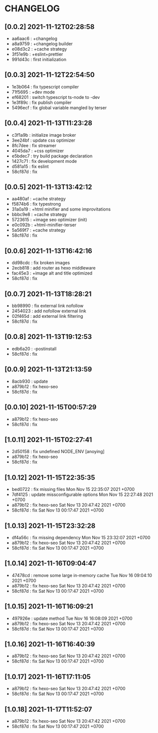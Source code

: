 # CHANGELOG

## [0.0.2] 2021-11-12T02:28:58
- aa6aac6 : +changelog
- a8a9759 : +changelog builder
- e08d3c2 : +cache strategy
- 3f51e9b : +eslint+prettier
- 991d43c : first initialization

## [0.0.3] 2021-11-12T22:54:50
- 1e3b064 : fix typescript compiler
- 71f5695 : +dev mode
- ef68201 : switch typescript ts-node to -dev
- 1e3f89c : fix publish compiler
- 5496ecf : fix global variable mangled by terser

## [0.0.4] 2021-11-13T11:23:28
- c3f1a9b : initialize image broker
- 3ee24bf : update css optimizer
- 8fc7dee : fix streamer
- 4045da7 : +css optimizer
- e5bdec7 : try build package declaration
- 1427c71 : fix development mode
- d581a15 : fix eslint
- 58cf87d : fix

## [0.0.5] 2021-11-13T13:42:12
- aa480af : +cache strategy
- f5874b6 : fix typestrong
- 31a0a19 : +html minifier and some improvitations
- bbbc9e8 : +cache strategy
- 5723615 : +image seo optimizer (init)
- e0c092b : +html-minifier-terser
- 5a569f7 : +cache strategy
- 58cf87d : fix

## [0.0.6] 2021-11-13T16:42:16
- dd98cdc : fix broken images
- 2ecb818 : add router as hexo middleware
- fac45e3 : +image alt and title optimized
- 58cf87d : fix

## [0.0.7] 2021-11-13T18:28:21
- bb98990 : fix external link nofollow
- 2454023 : add nofollow external link
- 02f465d : add external link filtering
- 58cf87d : fix

## [0.0.8] 2021-11-13T19:12:53
- edb6a20 : -postinstall
- 58cf87d : fix

## [0.0.9] 2021-11-13T21:13:59
- 8acb930 : update
- a879b12 : fix hexo-seo
- 58cf87d : fix

## [0.0.10] 2021-11-15T00:57:29
- a879b12 : fix hexo-seo
- 58cf87d : fix

## [1.0.11] 2021-11-15T02:27:41
- 2d50158 : fix undefined NODE_ENV [anoying]
- a879b12 : fix hexo-seo
- 58cf87d : fix

## [1.0.12] 2021-11-15T22:35:35
- bed0722 : fix missing files  Mon Nov 15 22:35:07 2021 +0700
- 7df4125 : update missconfigurable options  Mon Nov 15 22:27:48 2021 +0700
- a879b12 : fix hexo-seo  Sat Nov 13 20:47:42 2021 +0700
- 58cf87d : fix  Sat Nov 13 00:17:47 2021 +0700

## [1.0.13] 2021-11-15T23:32:28
- df4a56c : fix missing dependency  Mon Nov 15 23:32:07 2021 +0700
- a879b12 : fix hexo-seo  Sat Nov 13 20:47:42 2021 +0700
- 58cf87d : fix  Sat Nov 13 00:17:47 2021 +0700

## [1.0.14] 2021-11-16T09:04:47
- 47478cd : remove some large in-memory cache  Tue Nov 16 09:04:10 2021 +0700
- a879b12 : fix hexo-seo  Sat Nov 13 20:47:42 2021 +0700
- 58cf87d : fix  Sat Nov 13 00:17:47 2021 +0700

## [1.0.15] 2021-11-16T16:09:21
- 497926e : update method  Tue Nov 16 16:08:09 2021 +0700
- a879b12 : fix hexo-seo  Sat Nov 13 20:47:42 2021 +0700
- 58cf87d : fix  Sat Nov 13 00:17:47 2021 +0700

## [1.0.16] 2021-11-16T16:40:39
- a879b12 : fix hexo-seo  Sat Nov 13 20:47:42 2021 +0700
- 58cf87d : fix  Sat Nov 13 00:17:47 2021 +0700

## [1.0.17] 2021-11-16T17:11:05
- a879b12 : fix hexo-seo  Sat Nov 13 20:47:42 2021 +0700
- 58cf87d : fix  Sat Nov 13 00:17:47 2021 +0700

## [1.0.18] 2021-11-17T11:52:07
- a879b12 : fix hexo-seo  Sat Nov 13 20:47:42 2021 +0700
- 58cf87d : fix  Sat Nov 13 00:17:47 2021 +0700

